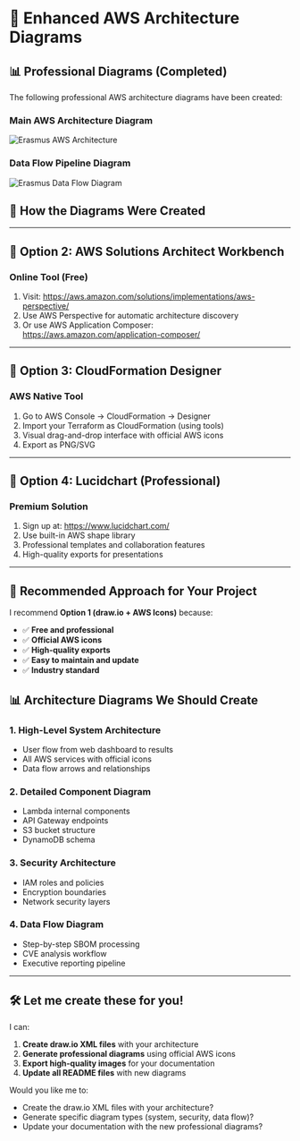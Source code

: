 # 🎨 Enhanced AWS Architecture Diagrams

## 📊 Professional Diagrams (Completed)

The following professional AWS architecture diagrams have been created:

### Main AWS Architecture Diagram
![Erasmus AWS Architecture](architecture/exports/erasmus-aws-architecture-professional.png)

### Data Flow Pipeline Diagram
![Erasmus Data Flow Diagram](architecture/exports/erasmus-dataflow-professional.png)

## 🚀 How the Diagrams Were Created

---

## 🎨 Option 2: AWS Solutions Architect Workbench

### Online Tool (Free)
1. Visit: https://aws.amazon.com/solutions/implementations/aws-perspective/
2. Use AWS Perspective for automatic architecture discovery
3. Or use AWS Application Composer: https://aws.amazon.com/application-composer/

---

## 🎨 Option 3: CloudFormation Designer

### AWS Native Tool
1. Go to AWS Console → CloudFormation → Designer
2. Import your Terraform as CloudFormation (using tools)
3. Visual drag-and-drop interface with official AWS icons
4. Export as PNG/SVG

---

## 🎨 Option 4: Lucidchart (Professional)

### Premium Solution
1. Sign up at: https://www.lucidchart.com/
2. Use built-in AWS shape library
3. Professional templates and collaboration features
4. High-quality exports for presentations

---

## 🎯 **Recommended Approach for Your Project**

I recommend **Option 1 (draw.io + AWS Icons)** because:
- ✅ **Free and professional**
- ✅ **Official AWS icons**
- ✅ **High-quality exports**
- ✅ **Easy to maintain and update**
- ✅ **Industry standard**

## 📊 **Architecture Diagrams We Should Create**

### 1. **High-Level System Architecture**
- User flow from web dashboard to results
- All AWS services with official icons
- Data flow arrows and relationships

### 2. **Detailed Component Diagram**
- Lambda internal components
- API Gateway endpoints
- S3 bucket structure
- DynamoDB schema

### 3. **Security Architecture**
- IAM roles and policies
- Encryption boundaries
- Network security layers

### 4. **Data Flow Diagram**
- Step-by-step SBOM processing
- CVE analysis workflow
- Executive reporting pipeline

---

## 🛠️ **Let me create these for you!**

I can:
1. **Create draw.io XML files** with your architecture
2. **Generate professional diagrams** using official AWS icons
3. **Export high-quality images** for your documentation
4. **Update all README files** with new diagrams

Would you like me to:
- Create the draw.io XML files with your architecture?
- Generate specific diagram types (system, security, data flow)?
- Update your documentation with the new professional diagrams?
